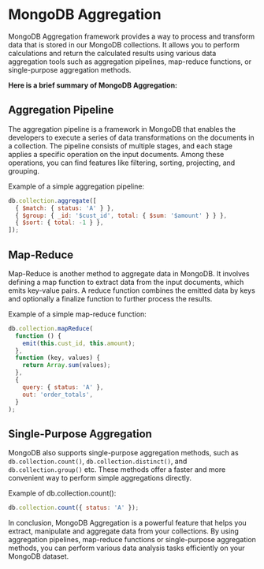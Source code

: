 # MongoDB Aggregation

MongoDB Aggregation framework provides a way to process and transform data that is stored in our MongoDB collections. It allows you to perform calculations and return the calculated results using various data aggregation tools such as aggregation pipelines, map-reduce functions, or single-purpose aggregation methods.

**Here is a brief summary of MongoDB Aggregation:**

## Aggregation Pipeline

The aggregation pipeline is a framework in MongoDB that enables the developers to execute a series of data transformations on the documents in a collection. The pipeline consists of multiple stages, and each stage applies a specific operation on the input documents. Among these operations, you can find features like filtering, sorting, projecting, and grouping.

Example of a simple aggregation pipeline:

```javascript
db.collection.aggregate([
  { $match: { status: 'A' } },
  { $group: { _id: '$cust_id', total: { $sum: '$amount' } } },
  { $sort: { total: -1 } },
]);
```

## Map-Reduce

Map-Reduce is another method to aggregate data in MongoDB. It involves defining a map function to extract data from the input documents, which emits key-value pairs. A reduce function combines the emitted data by keys and optionally a finalize function to further process the results.

Example of a simple map-reduce function:

```javascript
db.collection.mapReduce(
  function () {
    emit(this.cust_id, this.amount);
  },
  function (key, values) {
    return Array.sum(values);
  },
  {
    query: { status: 'A' },
    out: 'order_totals',
  }
);
```

## Single-Purpose Aggregation

MongoDB also supports single-purpose aggregation methods, such as `db.collection.count()`, `db.collection.distinct()`, and `db.collection.group()` etc. These methods offer a faster and more convenient way to perform simple aggregations directly.

Example of db.collection.count():

```javascript
db.collection.count({ status: 'A' });
```

In conclusion, MongoDB Aggregation is a powerful feature that helps you extract, manipulate and aggregate data from your collections. By using aggregation pipelines, map-reduce functions or single-purpose aggregation methods, you can perform various data analysis tasks efficiently on your MongoDB dataset.
